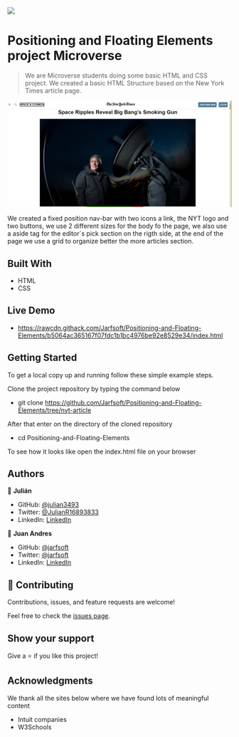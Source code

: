![](https://img.shields.io/badge/Microverse-blueviolet)

# Positioning and Floating Elements project Microverse

> We are Microverse students doing some basic HTML and CSS project. We created a basic HTML Structure based on the New York Times article page.

![screenshot](./images/page_screenshot.png)

We created a fixed position nav-bar with two icons a link, the NYT logo and two buttons, we use 2 different sizes for the body fo the page, we also use a aside tag for the editor´s pick section on the rigth side, at the end of the page we use a grid to organize better the more articles section. 

## Built With

- HTML
- CSS

## Live Demo

- https://rawcdn.githack.com/Jarfsoft/Positioning-and-Floating-Elements/b5064ac365167f07fdc1b1bc4976be92e8529e34/index.html

## Getting Started

To get a local copy up and running follow these simple example steps.

Clone the project repository by typing the command below

- git clone https://github.com/Jarfsoft/Positioning-and-Floating-Elements/tree/nyt-article

After that enter on the directory of the cloned repository
- cd Positioning-and-Floating-Elements

To see how it looks like open the index.html file on your browser

## Authors

👤 **Julián**

- GitHub: [@julian3493](https://github.com/julian3493)
- Twitter: [@JulianR16893833](https://twitter.com/JulianR16893833)
- LinkedIn: [LinkedIn](https://www.linkedin.com/in/juli%C3%A1n-ricardo-ramos-arevalo-3868ba135/)

👤 **Juan Andres**

- GitHub: [@jarfsoft](https://github.com/jarfsoft)
- Twitter: [@jarfsoft](https://twitter.com/jarfsoft)
- LinkedIn: [LinkedIn](https://www.linkedin.com/in/juan-raudales-flores-7b0a3b113/)

## 🤝 Contributing

Contributions, issues, and feature requests are welcome!

Feel free to check the [issues page](https://github.com/Jarfsoft/Positioning-and-Floating-Elements/issues).

## Show your support

Give a ⭐️ if you like this project!

## Acknowledgments

We thank all the sites below where we have found lots of meaningful content

- Intuit companies
- W3Schools

